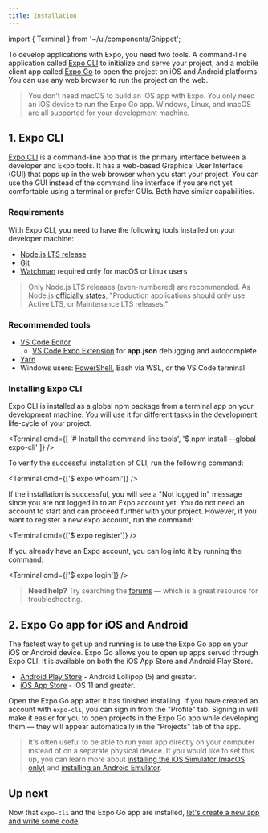 ```yaml
---
title: Installation
---
```


import { Terminal } from '~/ui/components/Snippet';

To develop applications with Expo, you need two tools. A command-line application called [Expo CLI](#1-expo-cli) to initialize and serve your project, and a mobile client app called [Expo Go](#2-expo-go-app-for-ios-and) to open the project on iOS and Android platforms. You can use any web browser to run the project on the web.

> You don't need macOS to build an iOS app with Expo. You only need an iOS device to run the Expo Go app. Windows, Linux, and macOS are all supported for your development machine.

## 1. Expo CLI

[Expo CLI](/workflow/expo-cli) is a command-line app that is the primary interface between a developer and Expo tools. It has a web-based Graphical User Interface (GUI) that pops up in the web browser when you start your project. You can use the GUI instead of the command line interface if you are not yet comfortable using a terminal or prefer GUIs. Both have similar capabilities.

### Requirements

With Expo CLI, you need to have the following tools installed on your developer machine:

- [Node.js LTS release](https://nodejs.org/en/)
- [Git](https://git-scm.com)
- [Watchman](https://facebook.github.io/watchman/docs/install#buildinstall) required only for macOS or Linux users

> Only Node.js LTS releases (even-numbered) are recommended. As Node.js [officially states](https://nodejs.org/en/about/releases/), "Production applications should only use Active LTS, or Maintenance LTS releases."

### Recommended tools

- [VS Code Editor](https://code.visualstudio.com/download)
  - [VS Code Expo Extension](https://marketplace.visualstudio.com/items?itemName=byCedric.vscode-expo) for **app.json** debugging and autocomplete
- [Yarn](https://classic.yarnpkg.com/en/docs/install)
- Windows users: [PowerShell](https://docs.microsoft.com/en-us/powershell/scripting/install/installing-powershell-core-on-windows), Bash via WSL, or the VS Code terminal

### Installing Expo CLI

Expo CLI is installed as a global npm package from a terminal app on your development machine. You will use it for different tasks in the development life-cycle of your project.

<Terminal cmd={[
  '# Install the command line tools',
  '$ npm install --global expo-cli'
]} />

To verify the successful installation of CLI, run the following command:

<Terminal cmd={['$ expo whoami']} />

If the installation is successful, you will see a "Not logged in" message since you are not logged in to an Expo account yet. You do not need an account to start and can proceed further with your project. However, if you want to register a new expo account, run the command:

<Terminal cmd={['$ expo register']} />

If you already have an Expo account, you can log into it by running the command:

<Terminal cmd={['$ expo login']} />

> **Need help?** Try searching the [forums](https://forums.expo.dev) &mdash; which is a great resource for troubleshooting.

## 2. Expo Go app for iOS and Android

The fastest way to get up and running is to use the Expo Go app on your iOS or Android device. Expo Go allows you to open up apps served through Expo CLI. It is available on both the iOS App Store and Android Play Store.

- [Android Play Store](https://play.google.com/store/apps/details?id=host.exp.exponent) - Android Lollipop (5) and greater.
- [iOS App Store](https://apps.apple.com/app/expo-go/id982107779) - iOS 11 and greater.

Open the Expo Go app after it has finished installing. If you have created an account with `expo-cli`, you can sign in from the "Profile" tab. Signing in will make it easier for you to open projects in the Expo Go app while developing them &mdash; they will appear automatically in the "Projects" tab of the app.

> It's often useful to be able to run your app directly on your computer instead of on a separate physical device. If you would like to set this up, you can learn more about [installing the iOS Simulator (macOS only)](../workflow/ios-simulator.md) and [installing an Android Emulator](../workflow/android-studio-emulator.md).

## Up next

Now that `expo-cli` and the Expo Go app are installed, [let's create a new app and write some code](../get-started/create-a-new-app.md).
